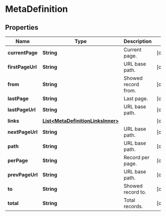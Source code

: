 

# MetaDefinition


## Properties

| Name | Type | Description | Notes |
|------------ | ------------- | ------------- | -------------|
|**currentPage** | **String** | Current page. |  [optional] |
|**firstPageUrl** | **String** | URL base path. |  [optional] |
|**from** | **String** | Showed record from. |  [optional] |
|**lastPage** | **String** | Last page. |  [optional] |
|**lastPageUrl** | **String** | URL base path. |  [optional] |
|**links** | [**List&lt;MetaDefinitionLinksInner&gt;**](MetaDefinitionLinksInner.md) |  |  [optional] |
|**nextPageUrl** | **String** | URL base path. |  [optional] |
|**path** | **String** | URL base path. |  [optional] |
|**perPage** | **String** | Record per page. |  [optional] |
|**prevPageUrl** | **String** | URL base path. |  [optional] |
|**to** | **String** | Showed record to. |  [optional] |
|**total** | **String** | Total records. |  [optional] |



